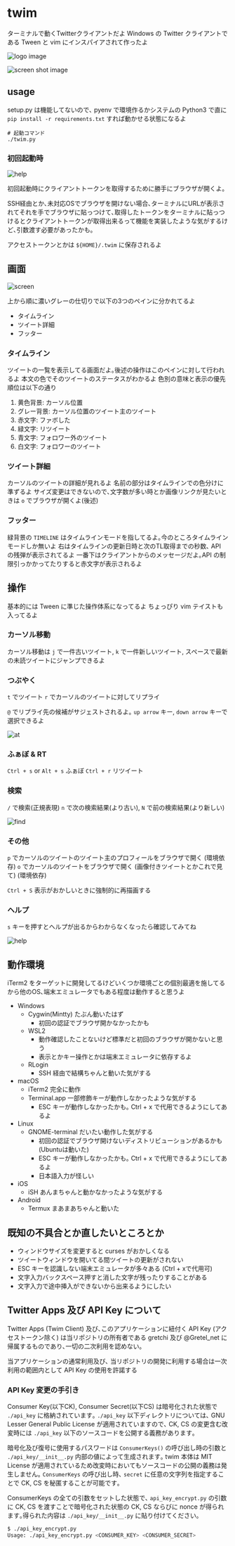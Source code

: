# twim

ターミナルで動くTwitterクライアントだよ
Windows の Twitter クライアントである Tween と vim にインスパイアされて作ったよ


![logo image](./docs/twim_logo.png)

![screen shot image](./docs/ss_000.png)
## usage

setup.py は機能してないので､ pyenv で環境作るかシステムの Python3 で直に `pip install -r requirements.txt` すれば動かせる状態になるよ

```
# 起動コマンド
./twim.py
```

### 初回起動時

![help](./docs/ss_002.png)

初回起動時にクライアントトークンを取得するために勝手にブラウザが開くよ｡

SSH経由とか､未対応OSでブラウザを開けない場合､ターミナルにURLが表示されてそれを手でブラウザに貼っつけて､取得したトークンをターミナルに貼っつけるとクライアントトークンが取得出来るって機能を実装したような気がするけど､引数渡す必要があったかも｡

アクセストークンとかは `${HOME}/.twim` に保存されるよ
## 画面

![screen](./docs/ss_004.png)

上から順に濃いグレーの仕切りで以下の3つのペインに分かれてるよ

- タイムライン
- ツイート詳細
- フッター


### タイムライン

ツイートの一覧を表示してる画面だよ｡後述の操作はこのペインに対して行われるよ
本文の色でそのツイートのステータスがわかるよ
色別の意味と表示の優先順位は以下の通り

1. 黄色背景: カーソル位置
1. グレー背景: カーソル位置のツイート主のツイート
1. 赤文字: ファボした
1. 緑文字: リツイート
1. 青文字: フォロワー外のツイート
1. 白文字: フォロワーのツイート

### ツイート詳細

カーソルのツイートの詳細が見れるよ
名前の部分はタイムラインでの色分けに準ずるよ
サイズ変更はできないので､文字数が多い時とか画像リンクが見たいときは `o` でブラウザが開くよ(後述)

### フッター

緑背景の `TIMELINE` はタイムラインモードを指してるよ｡今のところタイムラインモードしか無いよ
右はタイムラインの更新日時と次のTL取得までの秒数､ API の残弾が表示されてるよ
一番下はクライアントからのメッセージだよ｡API の制限引っかかってたりすると赤文字が表示されるよ

## 操作

基本的には Tween に準じた操作体系になってるよ
ちょっぴり vim テイストも入ってるよ

### カーソル移動

カーソル移動は `j` で一件古いツイート, `k` で一件新しいツイート, スペースで最新の未読ツイートにジャンプできるよ

### つぶやく

`t` でツイート `r` でカーソルのツイートに対してリプライ

`@` でリプライ先の候補がサジェストされるよ｡ `up arrow` キー, `down arrow` キーで選択できるよ

![at](./docs/ss_005.png)


### ふぁぼ & RT

`Ctrl + s` or `Alt + s` ふぁぼ
`Ctrl + r` リツイート

### 検索

`/` で検索(正規表現)
`n` で次の検索結果(より古い), `N` で前の検索結果(より新しい)

![find](./docs/ss_003.png)

### その他

`p` でカーソルのツイートのツイート主のプロフィールをブラウザで開く (環境依存)
`o` でカーソルのツイートをブラウザで開く (画像付きツイートとかこれで見て) (環境依存)

`Ctrl + S` 表示がおかしいときに強制的に再描画する

### ヘルプ

`s` キーを押すとヘルプが出るからわからなくなったら確認してみてね

![help](./docs/ss_001.png)


## 動作環境

iTerm2 をターゲットに開発してるけどいくつか環境ごとの個別最適を施してるから他のOS､端末エミュレータでもある程度は動作すると思うよ

- Windows
    - Cygwin(Mintty) たぶん動いたはず
        - 初回の認証でブラウザ開かなかったかも
    - WSL2
        - 動作確認したことないけど標準だと初回のブラウザが開かないと思う
        - 表示とかキー操作とかは端末エミュレータに依存するよ
    - RLogin
        - SSH 経由で結構ちゃんと動いた気がする
- macOS
    - iTerm2 完全に動作
    - Terminal.app 一部修飾キーが動作しなかったような気がする
        - ESC キーが動作しなかったかも｡ Ctrl + x で代用できるようにしてあるよ
- Linux
    - GNOME-terminal だいたい動作した気がする
        - 初回の認証でブラウザ開けないディストリビューションがあるかも(Ubuntuは動いた)
        - ESC キーが動作しなかったかも｡ Ctrl + x で代用できるようにしてあるよ
        - 日本語入力が怪しい
- iOS
    - iSH あんまちゃんと動かなかったような気がする
- Android
    - Termux まあまあちゃんと動いた

## 既知の不具合とか直したいところとか

- ウィンドウサイズを変更すると curses がおかしくなる
- ツイートウィンドウを開いてる間ツイートの更新がされない
- ESC キーを認識しない端末エミュレータが多々ある (Ctrl + xで代用可)
- 文字入力バックスペース押すと消した文字が残ったりすることがある
- 文字入力で途中挿入ができないから出来るようにしたい


## Twitter Apps 及び API Key について

Twitter Apps (Twim Client) 及び､このアプリケーションに紐付く API Key (アクセストークン除く) は当リポジトリの所有者である gretchi 及び @Gretel_net に帰属するものであり､一切の二次利用を認めない｡

当アプリケーションの通常利用及び､ 当リポジトリの開発に利用する場合は一次利用の範囲内として API Key の使用を許諾する

### API Key 変更の手引き

Consumer Key(以下CK), Consumer Secret(以下CS) は暗号化された状態で `./api_key` に格納されています｡
`./api_key` 以下ディレクトリについては､ GNU Lesser General Public License が適用されていますので､ CK, CS の変更含む改変時には `./api_key` 以下のソースコードを公開する義務があります｡

暗号化及び復号に使用するパスワードは `ConsumerKeys()` の呼び出し時の引数と `./api_key/__init__.py` 内部の値によって生成されます｡ twim 本体は MIT License が適用されているため改変時においてもソースコードの公開の義務は発生しません｡ `ConsumerKeys` の呼び出し時､ `secret` に任意の文字列を指定することで CK, CS を秘匿することが可能です｡

ConsumerKeys の全ての引数をセットした状態で､ `api_key_encrypt.py` の引数に CK, CS を渡すことで暗号化された状態の CK, CS ならびに nonce が得られます｡得られた内容は `./api_key/__init__.py` に貼り付けてください｡

```sh
$ ./api_key_encrypt.py
Usage: ./api_key_encrypt.py <CONSUMER_KEY> <CONSUMER_SECRET>
```
